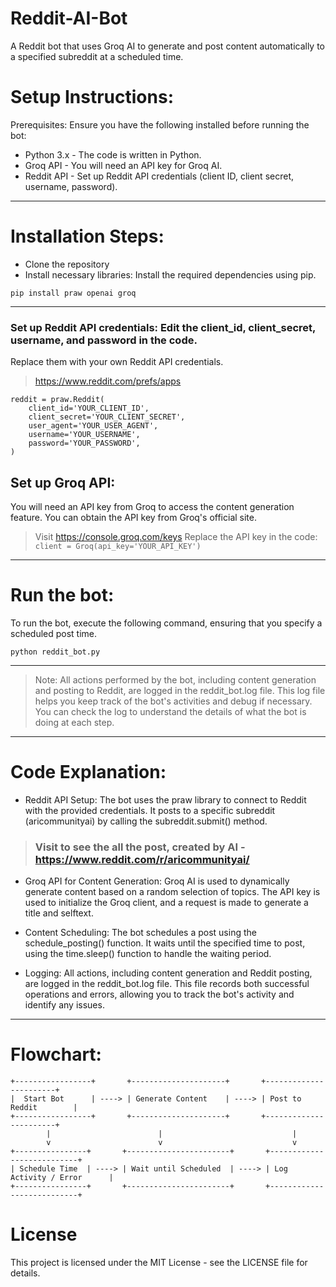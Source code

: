 # Reddit-AI-Bot
A Reddit bot that uses Groq AI to generate and post content automatically to a specified subreddit at a scheduled time.

# Setup Instructions:
Prerequisites:
Ensure you have the following installed before running the bot:

- Python 3.x - The code is written in Python.
- Groq API - You will need an API key for Groq AI.
- Reddit API - Set up Reddit API credentials (client ID, client secret, username, password).
------------------------------------
# Installation Steps:
- Clone the repository
- Install necessary libraries: Install the required dependencies using pip.
```
pip install praw openai groq
 ```
------------------------
### Set up Reddit API credentials: Edit the client_id, client_secret, username, and password in the code. 
Replace them with your own Reddit API credentials. 
> https://www.reddit.com/prefs/apps
```
reddit = praw.Reddit(
    client_id='YOUR_CLIENT_ID',
    client_secret='YOUR_CLIENT_SECRET',
    user_agent='YOUR_USER_AGENT',
    username='YOUR_USERNAME',
    password='YOUR_PASSWORD',
) 
```
## Set up Groq API: 
You will need an API key from Groq to access the content generation feature. You can obtain the API key from Groq's official site.
> Visit https://console.groq.com/keys
Replace the API key in the code:
``` client = Groq(api_key='YOUR_API_KEY') ```
-------------------------
# Run the bot: 
To run the bot, execute the following command, ensuring that you specify a scheduled post time.
```
python reddit_bot.py
```
--------------------------------
> Note: All actions performed by the bot, including content generation and posting to Reddit, are logged in the reddit_bot.log file. This log file helps you keep track of the bot's activities and debug if necessary. You 
 can check the log to understand the details of what the bot is doing at each step.
---------------------------------------

# Code Explanation:
- Reddit API Setup: The bot uses the praw library to connect to Reddit with the provided credentials. It posts to a specific subreddit (aricommunityai) by calling the subreddit.submit() method.
>  ### Visit to see the all the post, created by AI  -  https://www.reddit.com/r/aricommunityai/ 

- Groq API for Content Generation: Groq AI is used to dynamically generate content based on a random selection of topics. The API key is used to initialize the Groq client, and a request is made to generate a title and selftext.

- Content Scheduling: The bot schedules a post using the schedule_posting() function. It waits until the specified time to post, using the time.sleep() function to handle the waiting period.

- Logging: All actions, including content generation and Reddit posting, are logged in the reddit_bot.log file. This file records both successful operations and errors, allowing you to track the bot's activity and identify any issues.
---------------------------------
# Flowchart:
```
+-----------------+       +---------------------+       +-----------------------+
|  Start Bot      | ----> | Generate Content    | ----> | Post to Reddit        |
+-----------------+       +---------------------+       +-----------------------+
        |                        |                             |
        v                        v                             v
+----------------+       +-----------------------+       +---------------------------+
| Schedule Time  | ----> | Wait until Scheduled  | ----> | Log Activity / Error      |
+----------------+       +-----------------------+       +---------------------------+
```
# License
This project is licensed under the MIT License - see the LICENSE file for details.

